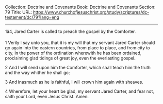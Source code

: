Collection: Doctrine and Covenants
Book: Doctrine and Covenants
Section: 79
Title: 
URL: https://www.churchofjesuschrist.org/study/scriptures/dc-testament/dc/79?lang=eng

---

1â4, Jared Carter is called to preach the gospel by the Comforter.

1 Verily I say unto you, that it is my will that my servant Jared Carter should go again into the eastern countries, from place to place, and from city to city, in the power of the ordination wherewith he has been ordained, proclaiming glad tidings of great joy, even the everlasting gospel.

2 And I will send upon him the Comforter, which shall teach him the truth and the way whither he shall go;

3 And inasmuch as he is faithful, I will crown him again with sheaves.

4 Wherefore, let your heart be glad, my servant Jared Carter, and fear not, saith your Lord, even Jesus Christ. Amen.
